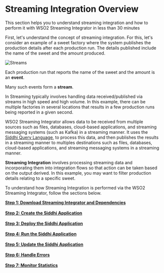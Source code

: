 # Streaming Integration Overview

This section helps you to understand streaming integration and how to perform it with WSO2 Streaming Integrator in less than 30 minutes

First, let's understand the concept of streaming integration. For this, let's consider an example of a sweet factory where the system publishes the production details after each production run. The details published include the name of the sweet and the amount produced.


![Streams](../../images/quick-start-guide-101/stream.png)

Each production run that reports the name of the sweet and the amount is an **event**.

Many such events form a **stream**.

In Streaming typically involves handling data received/published via streams in high speed and high volume. In this example, there can be multiple factories in several locations that results in a few production runs being reported in a given second.

WSO2 Streaming Integrator allows data to be received from multiple sources such as files, databases, cloud-based applications, and streaming messaging systems (such as Kafka) in a streaming manner. It uses the [Siddhi Query Language](https://siddhi.io/en/v4.x/docs/query-guide/), to process this data, and then publishes the results in a streaming manner to multiples destinations such as files, databases, cloud-based applications, and streaming messaging systems in a streaming manner.

**Streaming Integration** involves processing streaming data and incorporating them into integration flows so that action can be taken based on the output derived. In this example, you may want to filter production details relating to a specific sweet.

To understand how Streaming Integration is performed via the WSO2 Streaming Integrator, follow the sections below.

[**Step 1: Download Streaming Integrator and Dependencies**](download-install-and-start-si.md)<br/><br/>
[**Step 2: Create the Siddhi Application**](create-the-siddhi-application.md)<br/><br/>
[**Step 3: Deploy the Siddhi Application**](deploy-siddhi-application.md)<br/><br/>
[**Step 4: Run the Siddhi Application**](test-siddhi-application.md)<br/><br/>
[**Step 5: Update the Siddhi Application**](update-the-siddhi-application.md)<br/><br/>
[**Step 6: Handle Errors**](handle-errors.md)<br/><br/>
[**Step 7: Monitor Statistics**](monitor-statistics.md)<br/><br/>
